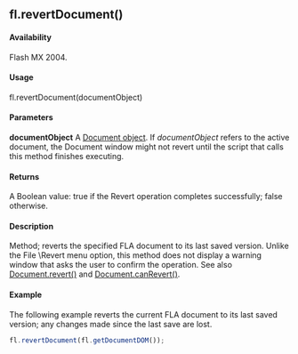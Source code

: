 ## fl.revertDocument()

#### Availability

Flash MX 2004.

#### Usage

fl.revertDocument(documentObject)

#### Parameters

**documentObject** A [Document object](../Document_object/Document_summary.md). If *documentObject* refers to the active document, the Document window might not revert until the script that calls this method finishes executing.

#### Returns

A Boolean value: true if the Revert operation completes successfully; false otherwise.

#### Description

Method; reverts the specified FLA document to its last saved version. Unlike the File \Revert menu option, this method does not display a warning window that asks the user to confirm the operation. See also [Document.revert()](../Document_object/Document340.md) and [Document.canRevert()](../Document_object/Document26.md).

#### Example

The following example reverts the current FLA document to its last saved version; any changes made since the last save are lost.

```javascript
fl.revertDocument(fl.getDocumentDOM());
```
